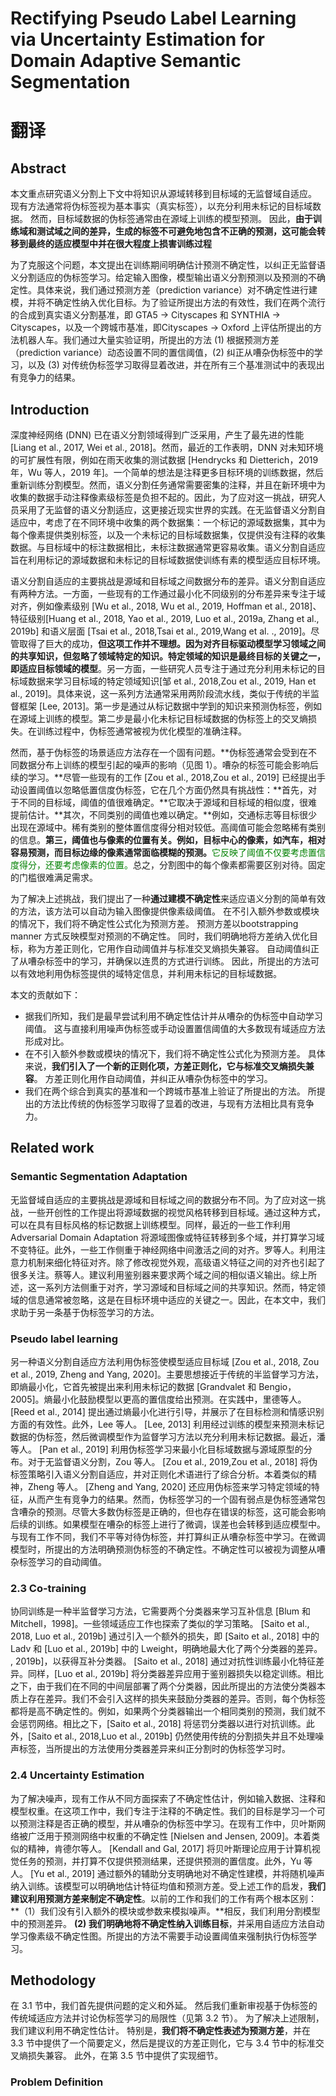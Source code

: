 # Rectifying Pseudo Label Learning via Uncertainty Estimation for Domain Adaptive Semantic Segmentation

# 翻译

## Abstract

本文重点研究语义分割上下文中将知识从源域转移到目标域的无监督域自适应。 现有方法通常将伪标签视为基本事实（真实标签），以充分利用未标记的目标域数据。 然而，目标域数据的伪标签通常由在源域上训练的模型预测。 因此，**由于训练域和测试域之间的差异，生成的标签不可避免地包含不正确的预测，这可能会转移到最终的适应模型中并在很大程度上损害训练过程**

为了克服这个问题，本文提出在训练期间明确估计预测不确定性，以纠正无监督语义分割适应的伪标签学习。给定输入图像，模型输出语义分割预测以及预测的不确定性。具体来说，我们通过预测方差（prediction variance）对不确定性进行建模，并将不确定性纳入优化目标。为了验证所提出方法的有效性，我们在两个流行的合成到真实语义分割基准，即 GTA5 → Cityscapes 和 SYNTHIA → Cityscapes，以及一个跨城市基准，即Cityscapes → Oxford 上评估所提出的方法机器人车。我们通过大量实验证明，所提出的方法 (1) 根据预测方差（prediction variance）动态设置不同的置信阈值，(2) 纠正从嘈杂伪标签中的学习，以及 (3) 对传统伪标签学习取得显着改进，并在所有三个基准测试中的表现出有竞争力的结果。

## Introduction

深度神经网络 (DNN) 已在语义分割领域得到广泛采用，产生了最先进的性能 [Liang et al., 2017, Wei et al., 2018]。然而，最近的工作表明，DNN 对未知环境的可扩展性有限，例如在雨天收集的测试数据 [Hendrycks 和 Dietterich，2019 年，Wu 等人，2019 年]。一个简单的想法是注释更多目标环境的训练数据，然后重新训练分割模型。然而，语义分割任务通常需要密集的注释，并且在新环境中为收集的数据手动注释像素级标签是负担不起的。因此，为了应对这一挑战，研究人员采用了无监督的语义分割适应，这更接近现实世界的实践。在无监督语义分割自适应中，考虑了在不同环境中收集的两个数据集：一个标记的源域数据集，其中为每个像素提供类别标签，以及一个未标记的目标域数据集，仅提供没有注释的收集数据。与目标域中的标注数据相比，未标注数据通常更容易收集。语义分割自适应旨在利用标记的源域数据和未标记的目标域数据使训练有素的模型适应目标环境。

语义分割自适应的主要挑战是源域和目标域之间数据分布的差异。语义分割自适应有两种方法。一方面，一些现有的工作通过最小化不同级别的分布差异来专注于域对齐，例如像素级别 [Wu et al., 2018, Wu et al., 2019, Hoffman et al., 2018]、特征级别[Huang et al., 2018, Yao et al., 2019, Luo et al., 2019a, Zhang et al., 2019b] 和语义层面 [Tsai et al., 2018,Tsai et al., 2019,Wang et al. ., 2019]。尽管取得了巨大的成功，**但这项工作并不理想。因为对齐目标驱动模型学习领域之间的共享知识，但忽略了领域特定的知识。特定领域的知识是最终目标的关键之一，即适应目标领域的模型**。另一方面，一些研究人员专注于通过充分利用未标记的目标域数据来学习目标域的特定领域知识[邹 et al., 2018,Zou et al., 2019, Han et al., 2019]。具体来说，这一系列方法通常采用两阶段流水线，类似于传统的半监督框架 [Lee, 2013]。第一步是通过从标记数据中学到的知识来预测伪标签，例如在源域上训练的模型。第二步是最小化未标记目标域数据的伪标签上的交叉熵损失。在训练过程中，伪标签通常被视为优化模型的准确注释。  

然而，基于伪标签的场景适应方法存在一个固有问题。**伪标签通常会受到在不同数据分布上训练的模型引起的噪声的影响（见图 1）。嘈杂的标签可能会影响后续的学习。**尽管一些现有的工作 [Zou et al., 2018,Zou et al., 2019] 已经提出手动设置阈值以忽略低置信度伪标签，它在几个方面仍然具有挑战性：**首先，对于不同的目标域，阈值的值很难确定。**它取决于源域和目标域的相似度，很难提前估计。**其次，不同类别的阈值也难以确定。**例如，交通标志等目标很少出现在源域中。稀有类别的整体置信度得分相对较低。高阈值可能会忽略稀有类别的信息。**第三，阈值也与像素的位置有关。例如，目标中心的像素，如汽车，相对容易预测，而目标边缘的像素通常面临模糊的预测。**<span style="color:green">它反映了阈值不仅要考虑置信度得分，还要考虑像素的位置。</span>总之，分割图中的每个像素都需要区别对待。固定的门槛很难满足需求。

为了解决上述挑战，我们提出了一种**通过建模不确定性**来适应语义分割的简单有效的方法，该方法可以自动为输入图像提供像素级阈值。 在不引入额外参数或模块的情况下，我们将不确定性公式化为预测方差。 预测方差以bootstrapping manner 方式反映模型对预测的不确定性。 同时，我们明确地将方差纳入优化目标，称为方差正则化，它用作自动阈值并与标准交叉熵损失兼容。 自动阈值纠正了从嘈杂标签中的学习，并确保以连贯的方式进行训练。 因此，所提出的方法可以有效地利用伪标签提供的域特定信息，并利用未标记的目标域数据。 

本文的贡献如下：

- 据我们所知，我们是最早尝试利用不确定性估计并从嘈杂的伪标签中自动学习阈值。 这与直接利用噪声伪标签或手动设置置信阈值的大多数现有域适应方法形成对比。
- 在不引入额外参数或模块的情况下，我们将不确定性公式化为预测方差。 具体来说，**我们引入了一个新的正则化项，方差正则化，它与标准交叉熵损失兼容**。 方差正则化用作自动阈值，并纠正从嘈杂伪标签中的学习。
- 我们在两个综合到真实的基准和一个跨城市基准上验证了所提出的方法。 所提出的方法比传统的伪标签学习取得了显着的改进，与现有方法相比具有竞争力。

## Related work

### Semantic Segmentation Adaptation

无监督域自适应的主要挑战是源域和目标域之间的数据分布不同。为了应对这一挑战，一些开创性的工作提出将源域数据的视觉风格转移到目标域。通过这种方式，可以在具有目标风格的标记数据上训练模型。同样，最近的一些工作利用 Adversarial Domain Adaptation 将源域图像或特征转移到多个域，并打算学习域不变特征。此外，一些工作侧重于神经网络中间激活之间的对齐。罗等人。利用注意力机制来细化特征对齐。除了修改视觉外观，高级语义特征之间的对齐也引起了很多关注。蔡等人。建议利用鉴别器来要求两个域之间的相似语义输出。综上所述，这一系列方法侧重于对齐，学习源域和目标域之间的共享知识。然而，特定领域的信息通常被忽略，这是在目标环境中适应的关键之一。因此，在本文中，我们求助于另一条基于伪标签学习的方法。

### Pseudo label learning

另一种语义分割自适应方法利用伪标签使模型适应目标域 [Zou et al., 2018, Zou et al., 2019, Zheng and Yang, 2020]。主要思想接近于传统的半监督学习方法，即熵最小化，它首先被提出来利用未标记的数据 [Grandvalet 和 Bengio，2005]。熵最小化鼓励模型以更高的置信度给出预测。在实践中，里德等人。 [Reed et al., 2014] 提出通过熵最小化进行引导，并展示了在目标检测和情感识别方面的有效性。此外，Lee 等人。 [Lee, 2013] 利用经过训练的模型来预测未标记数据的伪标签，然后微调模型作为监督学习方法以充分利用未标记数据。最近，潘等人。 [Pan et al., 2019] 利用伪标签学习来最小化目标域数据与源域原型的分布。对于无监督语义分割，Zou 等人。 [Zou et al., 2019,Zou et al., 2018] 将伪标签策略引入语义分割自适应，并对正则化术语进行了综合分析。本着类似的精神，Zheng 等人。 [Zheng and Yang, 2020] 还应用伪标签来学习特定领域的特征，从而产生有竞争力的结果。然而，伪标签学习的一个固有弱点是伪标签通常包含嘈杂的预测。尽管大多数伪标签是正确的，但也存在错误的标签，这可能会影响后续的训练。如果模型在嘈杂的标签上进行了微调，误差也会转移到适应模型中。与现有工作不同，我们不平等对待伪标签，并打算纠正从嘈杂标签中学习。在微调模型时，所提出的方法明确预测伪标签的不确定性。不确定性可以被视为调整从嘈杂标签学习的自动阈值。

### 2.3 Co-training

协同训练是一种半监督学习方法，它需要两个分类器来学习互补信息 [Blum 和 Mitchell，1998]。一些领域适应工作也探索了类似的学习策略。 [Saito et al., 2018, Luo et al., 2019b] 通过引入一个额外的损失，即 [Saito et al., 2018] 中的 Ladv 和 [Luo et al., 2019b] 中的 Lweight，明确地最大化了两个分类器的差异。 , 2019b]，以获得互补分类器。 [Saito et al., 2018] 通过对抗性训练最小化特征差异。同样，[Luo et al., 2019b] 将分类器差异应用于鉴别器损失以稳定训练。相比之下，由于我们在不同的中间层部署了两个分类器，因此所提出的方法使分类器本质上存在差异。我们不会引入这样的损失来鼓励分类器的差异。否则，每个伪标签都将是高不确定性的。例如，如果两个分类器输出一个相同类别的预测，我们就不会惩罚网络。相比之下，[Saito et al., 2018] 将惩罚分类器以进行对抗训练。此外，[Saito et al., 2018,Luo et al., 2019b] 仍然使用传统的分割损失并且不处理噪声标签，当所提出的方法使用分类器差异来纠正分割时的伪标签学习时。 

### 2.4 Uncertainty Estimation

为了解决噪声，现有工作从不同方面探索了不确定性估计，例如输入数据、注释和模型权重。在这项工作中，我们专注于注释的不确定性。我们的目标是学习一个可以预测注释是否正确的模型，并从嘈杂的伪标签中学习。在现有工作中，贝叶斯网络被广泛用于预测网络中权重的不确定性 [Nielsen and Jensen, 2009]。本着类似的精神，肯德尔等人。 [Kendall and Gal, 2017] 将贝叶斯理论应用于计算机视觉任务的预测，并打算不仅提供预测结果，还提供预测的置信度。此外，Yu 等人。 [Yu et al., 2019] 通过额外的辅助分支明确地对不确定性建模，并将随机噪声纳入训练。该模型可以明确地估计特征均值和预测方差。受上述工作的启发，**我们建议利用预测方差来制定不确定性**。以前的工作和我们的工作有两个根本区别：**（1）我们没有引入额外的模块或参数来模拟噪声。**相反，我们利用分割模型中的预测差异。 **(2) 我们明确地将不确定性纳入训练目标**，并采用自适应方法自动学习像素级不确定性图。所提出的方法不需要手动设置阈值来强制执行伪标签学习。 

## Methodology

在 3.1 节中，我们首先提供问题的定义和外延。 然后我们重新审视基于伪标签的传统域适应方法并讨论伪标签学习的局限性（见第 3.2 节）。 为了解决上述限制，我们建议利用不确定性估计。 特别是，**我们将不确定性表述为预测方差**，并在 3.3 节中提供了一个简要定义，然后是提议的方差正则化，它与 3.4 节中的标准交叉熵损失兼容。 此外，在第 3.5 节中提供了实现细节。

### Problem Definition
